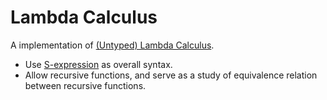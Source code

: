 # Lambda Calculus

A implementation of [(Untyped) Lambda Calculus](https://en.wikipedia.org/wiki/Lambda_calculus).

- Use [S-expression](https://github.com/cicada-lang/sexp) as overall syntax.
- Allow recursive functions, and serve as a study of equivalence relation between recursive functions.
